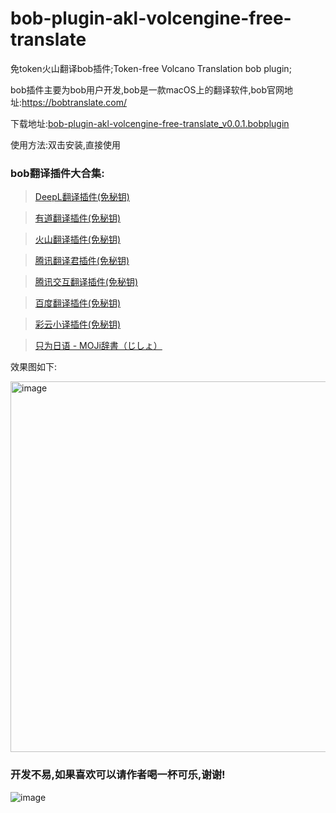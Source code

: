 # bob-plugin-akl-volcengine-free-translate
免token火山翻译bob插件;Token-free Volcano Translation bob plugin;

bob插件主要为bob用户开发,bob是一款macOS上的翻译软件,bob官网地址:https://bobtranslate.com/

下载地址:[bob-plugin-akl-volcengine-free-translate_v0.0.1.bobplugin](https://github.com/akl7777777/bob-plugin-akl-volcengine-free-translate/releases/download/v_0.0.1/bob-plugin-akl-volcengine-free-translate_v0.0.1.bobplugin)

使用方法:双击安装,直接使用

### bob翻译插件大合集:

>[DeepL翻译插件(免秘钥)](https://github.com/akl7777777/bob-plugin-akl-deepl-free-translate)

>[有道翻译插件(免秘钥)](https://github.com/akl7777777/bob-plugin-akl-youdao-free-translate)

>[火山翻译插件(免秘钥)](https://github.com/akl7777777/bob-plugin-akl-volcengine-free-translate)

>[腾讯翻译君插件(免秘钥)](https://github.com/akl7777777/bob-plugin-akl-tencent-free-translate)

>[腾讯交互翻译插件(免秘钥)](https://github.com/akl7777777/bob-plugin-akl-transmart-free-translate)

>[百度翻译插件(免秘钥)](https://github.com/akl7777777/bob-plugin-akl-baidu-free-translate)

>[彩云小译插件(免秘钥)](https://github.com/akl7777777/bob-plugin-akl-caiyunxiaoyi-free-translate)

>[只为日语 - MOJi辞書（じしょ）](https://github.com/akl7777777/bob-plugin-akl-mojidict-translate)


效果图如下:

<img width="593" alt="image" src="https://user-images.githubusercontent.com/84266551/221334991-87712e16-e034-4acc-8699-5375b671329c.png">

### 开发不易,如果喜欢可以请作者喝一杯可乐,谢谢!


![image](https://user-images.githubusercontent.com/84266551/219829283-3ed1798e-aeed-4174-bbcb-f93bf3008817.png)
